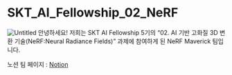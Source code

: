 # SKT_AI_Fellowship_02_NeRF
![Untitled](https://s3-us-west-2.amazonaws.com/secure.notion-static.com/776b3071-422e-456b-8c39-5394bac94597/Untitled.png)
안녕하세요! 저희는 SKT AI Fellowship 5기의 “02. AI 기반 고화질 3D 변환 기술(NeRF:Neural Radiance Fields)” 과제에 참여하게 된 NeRF Maverick 팀입니다.

노션 팀 페이지 : [Notion](https://www.notion.so/df7bab012c9d41aabead43d3adc8aeb5?v=3efdecb091204417b03e56297ff8c612)
